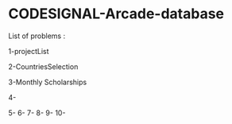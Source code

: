 # CODESIGNAL-Arcade-database


List of problems :

1-projectList

2-CountriesSelection

3-Monthly Scholarships

4-

5-
6-
7-
8-
9-
10-
